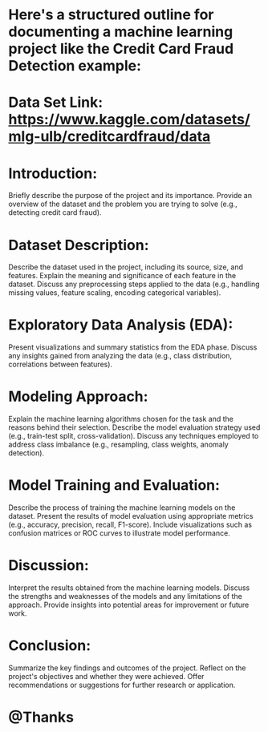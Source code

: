 # Here's a structured outline for documenting a machine learning project like the Credit Card Fraud Detection example:
# Data Set Link: https://www.kaggle.com/datasets/mlg-ulb/creditcardfraud/data

# Introduction:
Briefly describe the purpose of the project and its importance.
Provide an overview of the dataset and the problem you are trying to solve (e.g., detecting credit card fraud).
# Dataset Description:
Describe the dataset used in the project, including its source, size, and features.
Explain the meaning and significance of each feature in the dataset.
Discuss any preprocessing steps applied to the data (e.g., handling missing values, feature scaling, encoding categorical variables).
# Exploratory Data Analysis (EDA):
Present visualizations and summary statistics from the EDA phase.
Discuss any insights gained from analyzing the data (e.g., class distribution, correlations between features).
# Modeling Approach:
Explain the machine learning algorithms chosen for the task and the reasons behind their selection.
Describe the model evaluation strategy used (e.g., train-test split, cross-validation).
Discuss any techniques employed to address class imbalance (e.g., resampling, class weights, anomaly detection).
# Model Training and Evaluation:
Describe the process of training the machine learning models on the dataset.
Present the results of model evaluation using appropriate metrics (e.g., accuracy, precision, recall, F1-score).
Include visualizations such as confusion matrices or ROC curves to illustrate model performance.
# Discussion:
Interpret the results obtained from the machine learning models.
Discuss the strengths and weaknesses of the models and any limitations of the approach.
Provide insights into potential areas for improvement or future work.
# Conclusion:
Summarize the key findings and outcomes of the project.
Reflect on the project's objectives and whether they were achieved.
Offer recommendations or suggestions for further research or application.

# @Thanks 



